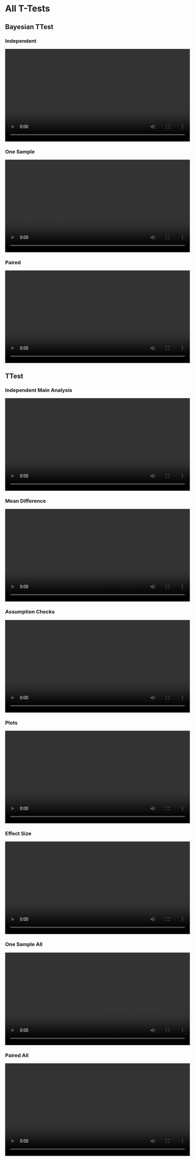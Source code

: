 # All T-Tests

## Bayesian TTest

### Independent

<video width="600" controls><source src="/assets/../GitHubStuff/jasp-video-library/assets/videos/2_All_T-Tests/Bayesian_TTest/Bayesian_TTest_1_Independent.mp4" type="video/mp4">Your browser does not support the video tag.</video>

### One Sample

<video width="600" controls><source src="/assets/../GitHubStuff/jasp-video-library/assets/videos/2_All_T-Tests/Bayesian_TTest/Bayesian_TTest_2_One-Sample.mp4" type="video/mp4">Your browser does not support the video tag.</video>

### Paired

<video width="600" controls><source src="/assets/../GitHubStuff/jasp-video-library/assets/videos/2_All_T-Tests/Bayesian_TTest/Bayesian_TTest_3_Paired.mp4" type="video/mp4">Your browser does not support the video tag.</video>

## TTest

### Independent Main Analysis

<video width="600" controls><source src="/assets/../GitHubStuff/jasp-video-library/assets/videos/2_All_T-Tests/TTest/TTest_1_Independent-Main-Analysis.mp4" type="video/mp4">Your browser does not support the video tag.</video>

### Mean Difference

<video width="600" controls><source src="/assets/../GitHubStuff/jasp-video-library/assets/videos/2_All_T-Tests/TTest/TTest_2_Mean-Difference.mp4" type="video/mp4">Your browser does not support the video tag.</video>

### Assumption Checks

<video width="600" controls><source src="/assets/../GitHubStuff/jasp-video-library/assets/videos/2_All_T-Tests/TTest/TTest_3_Assumption-Checks.mp4" type="video/mp4">Your browser does not support the video tag.</video>

### Plots

<video width="600" controls><source src="/assets/../GitHubStuff/jasp-video-library/assets/videos/2_All_T-Tests/TTest/TTest_4_Plots.mp4" type="video/mp4">Your browser does not support the video tag.</video>

### Effect Size

<video width="600" controls><source src="/assets/../GitHubStuff/jasp-video-library/assets/videos/2_All_T-Tests/TTest/TTest_5_Effect-Size.mp4" type="video/mp4">Your browser does not support the video tag.</video>

### One Sample All

<video width="600" controls><source src="/assets/../GitHubStuff/jasp-video-library/assets/videos/2_All_T-Tests/TTest/TTest_6_One-Sample-All.mp4" type="video/mp4">Your browser does not support the video tag.</video>

### Paired All

<video width="600" controls><source src="/assets/../GitHubStuff/jasp-video-library/assets/videos/2_All_T-Tests/TTest/TTest_7_Paired-All.mp4" type="video/mp4">Your browser does not support the video tag.</video>

